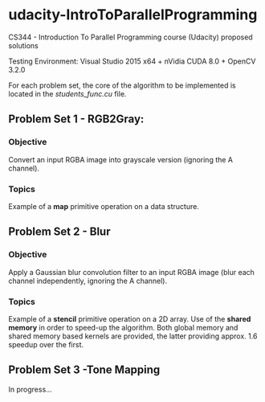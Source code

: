 # udacity-IntroToParallelProgramming
CS344 - Introduction To Parallel Programming course (Udacity) proposed solutions

Testing Environment: Visual Studio 2015 x64 + nVidia CUDA 8.0 + OpenCV 3.2.0

For each problem set, the core of the algorithm to be implemented is located in the _students_func.cu_ file.

## Problem Set 1 - RGB2Gray: 
### Objective
Convert an input RGBA image into grayscale version (ignoring the A channel).
### Topics
Example of a **map** primitive operation on a data structure.

## Problem Set 2 - Blur
### Objective
Apply a Gaussian blur convolution filter to an input RGBA image (blur each channel independently, ignoring the A channel).
### Topics
Example of a **stencil** primitive operation on a 2D array. Use of the **shared memory** in order to speed-up the algorithm. Both global memory and shared memory based kernels are provided, the latter providing approx. 1.6 speedup over the first.

## Problem Set 3 -Tone Mapping
In progress...
